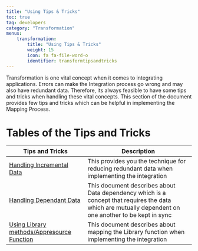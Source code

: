 ```yaml
---
title: "Using Tips & Tricks"
toc: true
tag: developers
category: "Transformation"
menus: 
    transformation:
        title: "Using Tips & Tricks"
        weight: 15
        icon: fa fa-file-word-o
        identifier: transformtipsandtricks
---
```


Transformation is one vital concept when it comes to integrating applications. Errors can make the Integration process go wrong and may also have redundant data. Therefore, its always feasible to have some tips and tricks when handling these vital concepts.
This section of the document provides few tips and tricks which can be helpful in implementing 
the Mapping Process.

# Tables of the Tips and Tricks

|Tips and Tricks|Description|
|---|---|
|[Handling Incremental Data](/transformation/handling-incremental-data/)|This provides you the technique for reducing redundant data when implementing the integration|
|[Handling Dependant Data](/transformation/handling-dependent-data/)|This document describes about Data dependency which is a concept that requires the data which are mutually dependent on one another to be kept in sync|
|[Using Library methods/Appresource Function](/transformation/using-library-methods/)|This document describes about mapping the Library function when implementing the integration|